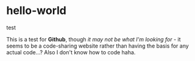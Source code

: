 # hello-world
test

This is a test for **Github**, though *it may not be what I'm looking for* - it seems to be a code-sharing website rather than having the basis for any actual code...? Also I don't know how to code haha.
